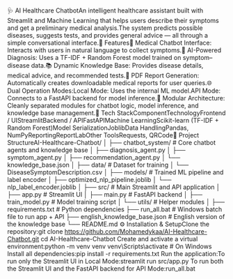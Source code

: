 🩺 AI Healthcare ChatbotAn intelligent healthcare assistant built with Streamlit and Machine Learning that helps users describe their symptoms and get a preliminary medical analysis.The system predicts possible diseases, suggests tests, and provides general advice — all through a simple conversational interface.🚀 Features🤖 Medical Chatbot Interface: Interacts with users in natural language to collect symptoms.🧠 AI-Powered Diagnosis: Uses a TF-IDF + Random Forest model trained on symptom–disease data.📚 Dynamic Knowledge Base: Provides disease details, medical advice, and recommended tests.🧾 PDF Report Generation: Automatically creates downloadable medical reports for user queries.🌐 Dual Operation Modes:Local Mode: Uses the internal ML model.API Mode: Connects to a FastAPI backend for model inference.🧩 Modular Architecture: Cleanly separated modules for chatbot logic, model inference, and knowledge base management.🧰 Tech StackComponentTechnologyFrontend / UIStreamlitBackend / APIFastAPIMachine LearningScikit-learn (TF-IDF + Random Forest)Model SerializationJoblibData HandlingPandas, NumPyReportingReportLabOther ToolsRequests, QRCode📁 Project StructureAI-Healthcare-Chatbot/
│
├── chatbot_system/               # Core chatbot agents and knowledge base
│   ├── diagnosis_agent.py
│   ├── symptom_agent.py
│   ├── recommendation_agent.py
│   └── knowledge_base.json
│
├── data/                         # Dataset for training
│   └── DiseaseSymptomDescription.csv
│
├── models/                       # Trained ML pipeline and label encoder
│   ├── optimized_nlp_pipeline.joblib
│   └── nlp_label_encoder.joblib
│
├── src/                          # Main Streamlit and API application
│   ├── app.py                    # Streamlit UI
│   ├── main.py                   # FastAPI backend
│   ├── train_model.py            # Model training script
│   └── utils/                    # Helper modules
│
├── requirements.txt              # Python dependencies
├── run_all.bat                   # Windows batch file to run app + API
├── english_knowledge_base.json   # English version of the knowledge base
└── README.md
⚙️ Installation & SetupClone the repository:git clone https://github.com/Mohamedykaa/AI-Healthcare-Chatbot.git
cd AI-Healthcare-Chatbot
Create and activate a virtual environment:python -m venv venv
venv\Scripts\activate   # On Windows
Install all dependencies:pip install -r requirements.txt
Run the application:To run only the Streamlit UI in Local Mode:streamlit run src/app.py
To run both the Streamlit UI and the FastAPI backend for API Mode:run_all.bat

